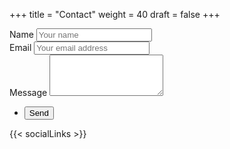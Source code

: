 +++
title = "Contact"
weight = 40
draft = false
+++

<form action="https://formspree.io/info@ianferguson.io" method="POST">
  <div class="field half first">
		<label for="name">Name</label>
		<input type="text" name="name" id="name" placeholder="Your name"/>
	</div>
	<div class="field half">
		<label for="email">Email</label>
    <input id=email type="email" name="email" placeholder="Your email address">
	</div>
	<div class="field">
		<label for="message">Message</label>
		<textarea name="message" id="message" rows="4"></textarea>
	</div>
	<ul class="actions">
		<li><input type="submit" value="Send" class="special" /></li>
	</ul>
</form>


{{< socialLinks >}}
